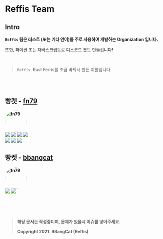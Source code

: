 # **Reffis Team**

## **Intro**

**`Reffis` 팀은 러스트 (또는 기타 언어)를 주로 사용하여 개발하는 Organization 입니다.**

또한, 파이썬 또는 자바스크립트로 디스코드 봇도 만들겁니다!




<br>

> `Reffis`: Rust Ferris를 조금 바꿔서 만든 이름입니다.


<br><br>

<h2><b>빵켓 - <a href="https://github.com/fn79">fn79</a></h2> 
 
<img src="https://avatars.githubusercontent.com/u/74909209?v=4" width="70" height="70" alt="fn79" style="border-radius: 70%; overflow: hidden;">
 <br>
<img src="https://img.shields.io/badge/Github-fn79-blue">
<img src="https://img.shields.io/badge/Cute-%3E3%3C-pink">
<img src="https://img.shields.io/badge/개발팀-success">
<img src="https://img.shields.io/badge/%EB%94%94%EC%8A%A4%EC%BD%94%EB%93%9C-!%20Bread%20Cat%230002-informational">
<br>
<img src="https://img.shields.io/badge/Rust-critical">
<img src="https://img.shields.io/badge/Python-blue">
<img src="https://img.shields.io/badge/CSharp-yellow">
   
<br>

   <h2><b>빵켓 - <a href="https://github.com/bbangcat">bbangcat</a></h2> 
    
<img src="https://avatars.githubusercontent.com/u/80893470?v=4" width="70" height="70" alt="fn79" style="border-radius: 70%; overflow: hidden;">
 <br>
<img src="https://img.shields.io/badge/Github-bbangcat-blue">
<img src="https://img.shields.io/badge/부계정-informational">
   
<br>

<br><br><br>

 > 해당 문서는 작성중이며, 문제가 있을시 이슈를 넣어주세요.
 >
 > **Copyright 2021. BBangCat (Reffis)**
